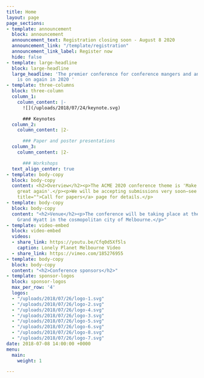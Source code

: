 ```yaml
---
title: Home
layout: page
page_sections:
- template: announcement
  block: announcement
  announcement_text: Registration closing soon - August 8 2020
  announcement_link: "/template/registration"
  announcement_link_label: Register now
  hide: false
- template: large-headline
  block: large-headline
  large_headline: 'The premier conference for conference mangers and and evangelists
    is on again in 2020 '
- template: three-columns
  block: three-column
  column_1:
    column_content: |-
      ![](/uploads/2018/07/24/keynote.svg)

      ### Keynotes
  column_2:
    column_content: |2-

      ### Paper and poster presentations
  column_3:
    column_content: |2-

      ### Workshops
  text_align_center: true
- template: body-copy
  block: body-copy
  content: <h2>Overview</h2><p>The ACME 2020 conference theme is 'Make your event
    great again'.</p><p>We will be accepting submissions very soon—see the <a href="/template/call-for-papers/"
    title="">Call for papers</a> page for details.</p>
- template: body-copy
  block: body-copy
  content: "<h2>Venue</h2><p>The conference will be taking place at the beautiful
    Grand Hyatt in the cosmopolitan city of Melbourne.</p>"
- template: video-embed
  block: video-embed
  videos:
  - share_link: https://youtu.be/Cfq0d5Xf5ls
    caption: Lonely Planet Melbourne Video
  - share_link: https://vimeo.com/185276955
- template: body-copy
  block: body-copy
  content: "<h2>Conference sponsors</h2>"
- template: sponsor-logos
  block: sponsor-logos
  max_per_row: '4'
  logos:
  - "/uploads/2018/07/26/logo-1.svg"
  - "/uploads/2018/07/26/logo-2.svg"
  - "/uploads/2018/07/26/logo-4.svg"
  - "/uploads/2018/07/26/logo-3.svg"
  - "/uploads/2018/07/26/logo-5.svg"
  - "/uploads/2018/07/26/logo-6.svg"
  - "/uploads/2018/07/26/logo-8.svg"
  - "/uploads/2018/07/26/logo-7.svg"
date: 2018-07-08 14:00:00 +0000
menu:
  main:
    weight: 1

---
```

